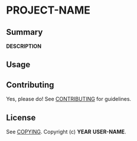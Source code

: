 # __PROJECT-NAME__

## Summary

__DESCRIPTION__

## Usage

## Contributing

Yes, please do! See [CONTRIBUTING][] for guidelines.

## License

See [COPYING][]. Copyright (c) __YEAR__ __USER-NAME__.


[CONTRIBUTING]: ./CONTRIBUTING.md
[COPYING]: ./__LICENSE-FILE-NAME__

